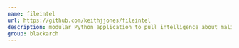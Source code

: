 ```yaml
---
name: fileintel
url: https://github.com/keithjjones/fileintel
description: modular Python application to pull intelligence about malicious files. URL : https://github.com/keithjjones/fileintel Groups : blackarch blackarch-malware blackarch-recon
group: blackarch
---
```

